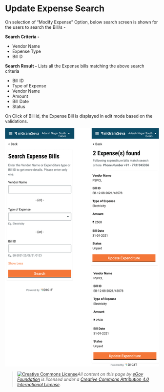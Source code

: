 # Update Expense Search

On selection of “Modify Expense” Option, below search screen is shown for the users to search the Bill/s -

**Search Criteria -**

* Vendor Name
* Expense Type
* Bill D

**Search Result -** Lists all the Expense bills matching the above search criteria

* Bill ID
* Type of Expense
* Vendor Name
* Amount
* Bill Date
* Status

On Click of Bill id, the Expense Bill is displayed in edit mode based on the validations.

![](<../../../.gitbook/assets/image (85).png>)

> [![Creative Commons License](https://i.creativecommons.org/l/by/4.0/80x15.png)_​_](http://creativecommons.org/licenses/by/4.0/)_All content on this page by_ [_eGov Foundation_](https://egov.org.in/) _is licensed under a_ [_Creative Commons Attribution 4.0 International License_](http://creativecommons.org/licenses/by/4.0/)_._
